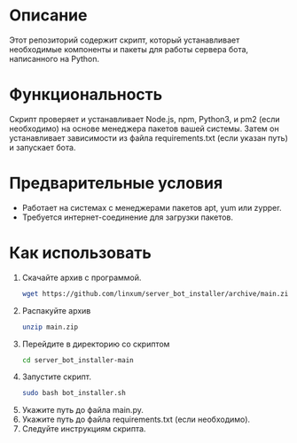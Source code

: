# Описание
Этот репозиторий содержит скрипт, который устанавливает необходимые компоненты и пакеты для работы сервера бота, написанного на Python.

# Функциональность
Скрипт проверяет и устанавливает Node.js, npm, Python3, и pm2 (если необходимо) на основе менеджера пакетов вашей системы. Затем он устанавливает зависимости из файла requirements.txt (если указан путь) и запускает бота.

# Предварительные условия
- Работает на системах с менеджерами пакетов apt, yum или zypper.
- Требуется интернет-соединение для загрузки пакетов.

# Как использовать
1. Скачайте архив с программой.
   ```bash
   wget https://github.com/linxum/server_bot_installer/archive/main.zip
   ```
2. Распакуйте архив
   ```bash
   unzip main.zip
   ```
3. Перейдите в директорию со скриптом
   ```bash
   cd server_bot_installer-main
   ```
4. Запустите скрипт.
   ```bash
   sudo bash bot_installer.sh
   ```
5. Укажите путь до файла main.py.
6. Укажите путь до файла requirements.txt (если необходимо).
7. Следуйте инструкциям скрипта.
